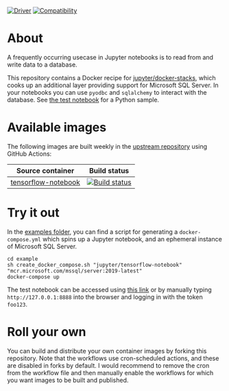 [![Driver](https://img.shields.io/badge/Driver-ODBC%20Driver%2018%20for%20SQL%20Server-blue)](https://learn.microsoft.com/en-us/sql/connect/odbc/linux-mac/release-notes-odbc-sql-server-linux-mac?view=sql-server-ver16#1812-november-2022) [![Compatibility](https://img.shields.io/badge/Compatible%20with-SQL%20Server%202019-green?logo=microsoftsqlserver)](https://learn.microsoft.com/en-us/sql/connect/odbc/windows/system-requirements-installation-and-driver-files?view=sql-server-ver16#sql-version-compatibility)

About
=====

A frequently occurring usecase in Jupyter notebooks is to read from and write data to a database.

This repository contains a Docker recipe for [jupyter/docker-stacks](https://github.com/jupyter/docker-stacks), which cooks up an additional layer providing support for Microsoft SQL Server. In your notebooks you can use ``pyodbc`` and ``sqlalchemy`` to interact with the database. See [the test notebook](https://github.com/malmostad/jupyter-docker-mssql/blob/main/example/notebooks/Test.ipynb) for a Python sample.

Available images
================

The following images are built weekly in the [upstream repository](https://github.com/malmostad/jupyter-docker-mssql) using GitHub Actions:

| Source container                                                                               | Build status
| ---------------------------------------------------------------------------------------------- | ------------- |
| [tensorflow-notebook](https://github.com/jupyter/docker-stacks/tree/main/tensorflow-notebook)  | [![Build status](https://github.com/malmostad/jupyter-docker-mssql/actions/workflows/tensorflow-notebook.yml/badge.svg?event=push&branch=main)](https://github.com/malmostad/jupyter-docker-mssql/actions/workflows/tensorflow-notebook.yml) |

Try it out
==========

In the [examples folder](https://github.com/malmostad/jupyter-docker-mssql/tree/master/example), you can find a script for generating a ``docker-compose.yml`` which spins up a Jupyter notebook, and an ephemeral instance of Microsoft SQL Server.
```
cd example
sh create_docker_compose.sh "jupyter/tensorflow-notebook" "mcr.microsoft.com/mssql/server:2019-latest"
docker-compose up
```

The test notebook can be accessed using [this link](http://127.0.0.1:8888/lab/workspaces/auto-L/tree/Test.ipynb?token=foo123) or by manually
typing ``http://127.0.0.1:8888`` into the browser and logging in with the token ``foo123``.

Roll your own
=============

You can build and distribute your own container images by forking this repository. Note that the workflows use cron-scheduled actions, and these are disabled in forks by default. I would recommend to remove the cron from the workflow file and then manually enable the workflows for which you want images to be built and published.
